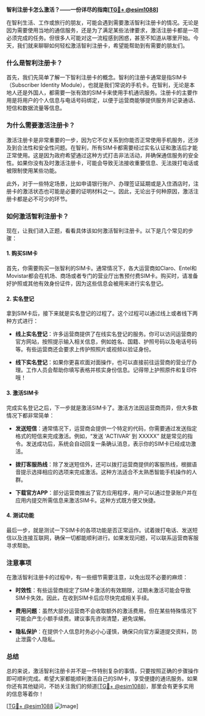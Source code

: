 **智利注册卡怎么激活？——一份详尽的指南[[TG💪+ @esim1088](https://t.me/s/esim1088)]**

在智利生活、工作或旅行的朋友，可能会遇到需要激活智利注册卡的情况。无论是因为需要使用当地的通信服务，还是为了满足某些法律要求，激活注册卡都是一项必须完成的任务。但很多人可能对这一流程感到困惑，甚至不知道从哪里开始。今天，我们就来聊聊如何轻松激活智利注册卡，希望能帮助到有需要的朋友们。

### 什么是智利注册卡？

首先，我们先简单了解一下智利注册卡的概念。智利的注册卡通常是指SIM卡（Subscriber Identity Module），也就是我们常说的手机卡。在智利，无论是本地人还是外国人，都需要一张有效的SIM卡来使用手机通讯服务。注册卡的主要作用是将用户的个人信息与电话号码绑定，以便于运营商能够提供服务并记录通话、短信和数据流量等信息。

### 为什么需要激活注册卡？

激活注册卡是非常重要的一步，因为它不仅关系到你能否正常使用手机服务，还涉及到合法性和安全性问题。在智利，所有SIM卡都需要经过实名认证和激活后才能正常使用。这是因为政府希望通过这种方式打击非法活动，并确保通信服务的安全性。如果你没有及时激活注册卡，可能会导致无法接收重要信息、无法拨打电话或被限制使用某些功能。

此外，对于一些特定场景，比如申请银行账户、办理签证延期或是入住酒店时，注册卡的激活状态也可能是必要的证明材料之一。因此，无论出于何种原因，激活注册卡都是必不可少的环节。

### 如何激活智利注册卡？

现在，让我们进入正题，看看具体该如何激活智利注册卡。以下是几个常见的步骤：

#### 1. 购买SIM卡

首先，你需要购买一张智利的SIM卡。通常情况下，各大运营商如Claro、Entel和Movistar都会在机场、商场或者专门的营业厅出售预付费SIM卡。购买时，请准备好护照或其他有效身份证件，因为这些信息会被用来进行实名登记。

#### 2. 实名登记

拿到SIM卡后，接下来就是实名登记的过程了。这个过程可以通过线上或者线下两种方式进行：

- **线上实名登记**：许多运营商提供了在线实名登记的服务。你可以访问运营商的官方网站，按照提示输入相关信息，例如姓名、国籍、护照号码以及电话号码等。有些运营商还会要求上传护照照片或视频以验证身份。
  
- **线下实名登记**：如果你更喜欢面对面操作，也可以直接前往运营商的营业厅办理。工作人员会帮助你填写表格并核实身份信息。记得带上护照原件和复印件哦！

#### 3. 激活SIM卡

完成实名登记之后，下一步就是激活SIM卡了。激活方法因运营商而异，但大多数情况下都非常简单：

- **发送短信**：通常情况下，运营商会提供一个特定的代码，你需要通过发送指定格式的短信来完成激活。例如，“发送 ‘ACTIVAR’ 到 XXXXX” 就是常见的指令。发送成功后，系统会自动回复一条确认消息，表示你的SIM卡已经成功激活。

- **拨打客服热线**：除了发送短信外，还可以拨打运营商提供的客服热线，根据语音提示选择相应的选项来完成激活。这种方法适合不太熟悉智能手机操作的人群。

- **下载官方APP**：部分运营商推出了官方应用程序，用户可以通过登录账户并在应用内提交所需信息来激活SIM卡。这种方式既方便又快捷。

#### 4. 测试功能

最后一步，就是测试一下SIM卡的各项功能是否正常运作。试着拨打电话、发送短信以及连接互联网，确保一切都能顺利进行。如果发现问题，可以联系运营商客服寻求帮助。

### 注意事项

在激活智利注册卡的过程中，有一些细节需要注意，以免出现不必要的麻烦：

- **时效性**：有些运营商规定了SIM卡激活的有效期限，过期未激活可能会导致SIM卡失效。因此，在收到SIM卡后应尽快完成相关手续。
  
- **费用问题**：虽然大部分运营商不会收取额外的激活费用，但在某些特殊情况下可能会产生小额手续费。建议事先咨询清楚，避免误解。

- **隐私保护**：在提供个人信息时务必小心谨慎，确保只向官方渠道提交资料，防止泄露个人隐私。

### 总结

总的来说，激活智利注册卡并不是一件特别复杂的事情，只要按照正确的步骤操作即可顺利完成。希望大家都能顺利激活自己的SIM卡，享受便捷的通讯服务。如果你还有其他疑问，不妨关注我们的频道[[TG💪+ @esim1088](https://t.me/s/esim1088)]，那里会有更多实用的信息等着你！

[[TG💪+ @esim1088](https://t.me/s/esim1088) ![Image](https://i.postimg.cc/4NQfJmqS/Snipaste-2025-05-13-00-14-12.png)]